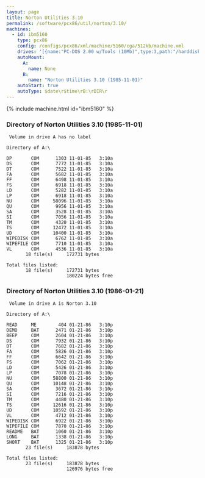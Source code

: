 ```yaml
---
layout: page
title: Norton Utilities 3.10
permalink: /software/pcx86/util/norton/3.10/
machines:
  - id: ibm5160
    type: pcx86
    config: /configs/pcx86/xml/machine/5160/cga/512kb/machine.xml
    drives: '[{name:"PC-DOS 2.00 w/Tools (10Mb)",type:3,path:"/harddisks/pcx86/sys/dos/ibm/2.00/PCDOS200-C400.json"},{name:"MS-DOS 1.x/2.x Source (10Mb)",type:3,path:"/harddisks/pcx86/sys/dos/microsoft/2.00/MSDOS-SRC.json"}]'
    autoMount:
      A:
        name: None
      B:
        name: "Norton Utilities 3.10 (1985-11-01)"
    autoStart: true
    autoType: $date\r$time\rB:\rDIR\r
---
```


{% include machine.html id="ibm5160" %}

### Directory of Norton Utilities 3.10 (1985-11-01)

	 Volume in drive A has no label

	Directory of A:\

	DP       COM      1303 11-01-85   3:10a
	DS       COM      7772 11-01-85   3:10a
	DT       COM      7522 11-01-85   3:10a
	FA       COM      5682 11-01-85   3:10a
	FF       COM      6498 11-01-85   3:10a
	FS       COM      6918 11-01-85   3:10a
	LD       COM      5282 11-01-85   3:10a
	LP       COM      6918 11-01-85   3:10a
	NU       COM     58096 11-01-85   3:10a
	QU       COM      9956 11-01-85   3:10a
	SA       COM      3528 11-01-85   3:10a
	SI       COM      7056 11-01-85   3:10a
	TM       COM      4320 11-01-85   3:10a
	TS       COM     12472 11-01-85   3:10a
	UD       COM     10400 11-01-85   3:10a
	WIPEDISK COM      6762 11-01-85   3:10a
	WIPEFILE COM      7710 11-01-85   3:10a
	VL       COM      4536 11-01-85   3:10a
	       18 file(s)     172731 bytes

	Total files listed:
	       18 file(s)     172731 bytes
	                      180224 bytes free

### Directory of Norton Utilities 3.10 (1986-01-21)

	 Volume in drive A is Norton 3.10

	Directory of A:\

	READ     ME        404 01-21-86   3:10p
	DEMO     BAT      2471 01-21-86   3:10p
	BEEP     COM      2604 01-21-86   3:10p
	DS       COM      7932 01-21-86   3:10p
	DT       COM      7682 01-21-86   3:10p
	FA       COM      5826 01-21-86   3:10p
	FF       COM      6642 01-21-86   3:10p
	FS       COM      7062 01-21-86   3:10p
	LD       COM      5426 01-21-86   3:10p
	LP       COM      7078 01-21-86   3:10p
	NU       COM     58800 01-21-86   3:10p
	QU       COM     10148 01-21-86   3:10p
	SA       COM      3672 01-21-86   3:10p
	SI       COM      7216 01-21-86   3:10p
	TM       COM      4480 01-21-86   3:10p
	TS       COM     12616 01-21-86   3:10p
	UD       COM     10592 01-21-86   3:10p
	VL       COM      4712 01-21-86   3:10p
	WIPEDISK COM      6922 01-21-86   3:10p
	WIPEFILE COM      7870 01-21-86   3:10p
	README   BAT      1060 01-21-86   3:10p
	LONG     BAT      1338 01-21-86   3:10p
	SHORT    BAT      1325 01-21-86   3:10p
	       23 file(s)     183878 bytes

	Total files listed:
	       23 file(s)     183878 bytes
	                      126976 bytes free
